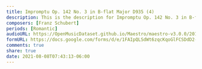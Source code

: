 ```yaml
---
title: Impromptu Op. 142 No. 3 in B-flat Major D935 (4)
description: This is the description for Impromptu Op. 142 No. 3 in B-flat Major D935 by Franz Schubert
composers: [Franz Schubert]
periods: [Romantic]
audioURL: https://OpenMusicDataset.github.io/Maestro/maestro-v3.0.0/2013/ORIG-MIDI_02_7_8_13_Group__MID--AUDIO_12_R2_2013_wav--2.midi
formURL: https://docs.google.com/forms/d/e/1FAIpQLSdWt6zqcKqoGlFCSDdD2-S7syQNznRa_TSy0Zolb9g-oMS22A/viewform
comments: true
share: true
date: 2021-08-08T07:43:13-06:00
---
```

